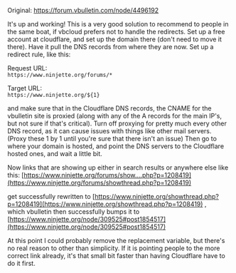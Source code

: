 Original: https://forum.vbulletin.com/node/4496192

It's up and working! This is a very good solution to recommend to people in the same boat, if vbcloud prefers not to handle the redirects. Set up a free account at cloudflare, and set up the domain there (don't need to move it there). Have it pull the DNS records from where they are now. Set up a redirect rule, like this:  
  
Request URL:  
`https://www.ninjette.org/forums/*`  
  
Target URL:  
`https://www.ninjette.org/${1}`  
  
and make sure that in the Cloudflare DNS records, the CNAME for the vbulletin site is proxied (along with any of the A records for the main IP's, but not sure if that's critical). Turn off proxying for pretty much every other DNS record, as it can cause issues with things like other mail servers. (Proxy these 1 by 1 until you're sure that there isn't an issue) Then go to where your domain is hosted, and point the DNS servers to the Cloudflare hosted ones, and wait a little bit.  
  
Now links that are showing up either in search results or anywhere else like this: [https://www.ninjette.org/forums/show....php?p=1208419](https://www.ninjette.org/forums/showthread.php?p=1208419)  
  
get successfully rewritten to [https://www.ninjette.org/showthread.php?p=1208419](https://www.ninjette.org/showthread.php?p=1208419) ,  
which vbulletin then successfully bumps it to [https://www.ninjette.org/node/309525#post1854517](https://www.ninjette.org/node/309525#post1854517)  
  
At this point I could probably remove the replacement variable, but there's no real reason to other than simplicity. If it is pointing people to the more correct link already, it's that small bit faster than having Cloudflare have to do it first.
